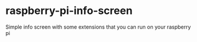 # raspberry-pi-info-screen
Simple info screen with some extensions that you can run on your raspberry pi
